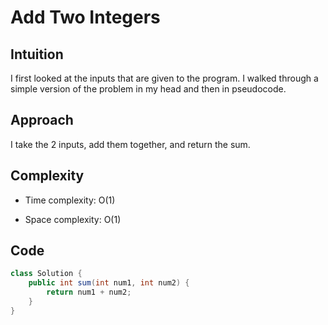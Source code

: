 # Add Two Integers

## Intuition

I first looked at the inputs that are given to the program. I walked through a simple version of the problem in my head and then in pseudocode.

## Approach

I take the 2 inputs, add them together, and return the sum.

## Complexity

- Time complexity:
O(1)

- Space complexity:
O(1)

## Code

```java
class Solution {
    public int sum(int num1, int num2) {
        return num1 + num2;
    }
}
```
